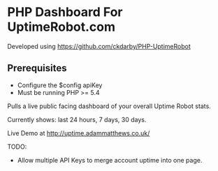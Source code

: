PHP Dashboard For UptimeRobot.com
==============

Developed using https://github.com/ckdarby/PHP-UptimeRobot

## Prerequisites
* Configure the $config apiKey
* Must be running PHP >= 5.4

Pulls a live public facing dashboard of your overall Uptime Robot stats.

Currently shows: last 24 hours, 7 days, 30 days. 

Live Demo at http://uptime.adammatthews.co.uk/

TODO:
- Allow multiple API Keys to merge account uptime into one page.